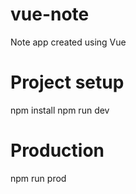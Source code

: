# vue-note
Note app created using Vue

# Project setup
npm install
npm run dev

# Production
npm run prod
